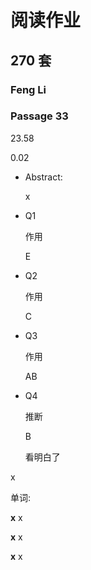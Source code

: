 # 阅读作业

## 270 套

### Feng Li

### Passage 33

23.58

0.02



* Abstract: 

  x

* Q1

  作用

  E

* Q2

  作用

  C
  

* Q3

  作用

  AB
  
* Q4

  推断

  B

  看明白了

x

单词:

__x__ x

__x__ x

__x__ x











